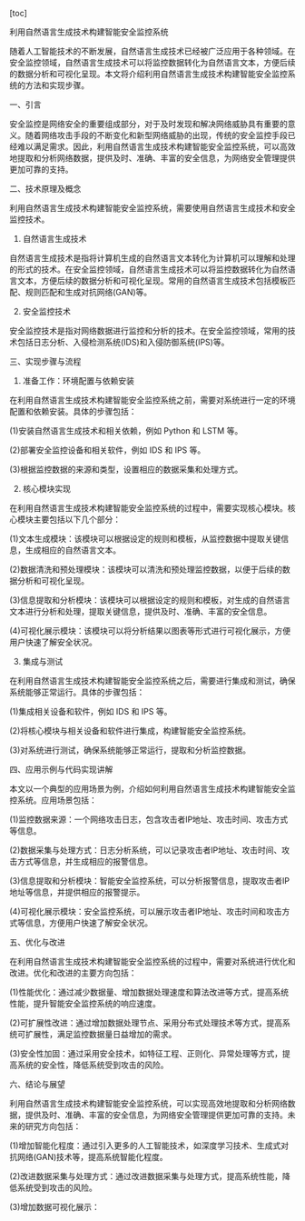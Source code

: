 
[toc]                    
                
                
利用自然语言生成技术构建智能安全监控系统

随着人工智能技术的不断发展，自然语言生成技术已经被广泛应用于各种领域。在安全监控领域，自然语言生成技术可以将监控数据转化为自然语言文本，方便后续的数据分析和可视化呈现。本文将介绍利用自然语言生成技术构建智能安全监控系统的方法和实现步骤。

一、引言

安全监控是网络安全的重要组成部分，对于及时发现和解决网络威胁具有重要的意义。随着网络攻击手段的不断变化和新型网络威胁的出现，传统的安全监控手段已经难以满足需求。因此，利用自然语言生成技术构建智能安全监控系统，可以高效地提取和分析网络数据，提供及时、准确、丰富的安全信息，为网络安全管理提供更加可靠的支持。

二、技术原理及概念

利用自然语言生成技术构建智能安全监控系统，需要使用自然语言生成技术和安全监控技术。

1. 自然语言生成技术

自然语言生成技术是指将计算机生成的自然语言文本转化为计算机可以理解和处理的形式的技术。在安全监控领域，自然语言生成技术可以将监控数据转化为自然语言文本，方便后续的数据分析和可视化呈现。常用的自然语言生成技术包括模板匹配、规则匹配和生成对抗网络(GAN)等。

2. 安全监控技术

安全监控技术是指对网络数据进行监控和分析的技术。在安全监控领域，常用的技术包括日志分析、入侵检测系统(IDS)和入侵防御系统(IPS)等。

三、实现步骤与流程

1. 准备工作：环境配置与依赖安装

在利用自然语言生成技术构建智能安全监控系统之前，需要对系统进行一定的环境配置和依赖安装。具体的步骤包括：

(1)安装自然语言生成技术和相关依赖，例如 Python 和 LSTM 等。

(2)部署安全监控设备和相关软件，例如 IDS 和 IPS 等。

(3)根据监控数据的来源和类型，设置相应的数据采集和处理方式。

2. 核心模块实现

在利用自然语言生成技术构建智能安全监控系统的过程中，需要实现核心模块。核心模块主要包括以下几个部分：

(1)文本生成模块：该模块可以根据设定的规则和模板，从监控数据中提取关键信息，生成相应的自然语言文本。

(2)数据清洗和预处理模块：该模块可以清洗和预处理监控数据，以便于后续的数据分析和可视化呈现。

(3)信息提取和分析模块：该模块可以根据设定的规则和模板，对生成的自然语言文本进行分析和处理，提取关键信息，提供及时、准确、丰富的安全信息。

(4)可视化展示模块：该模块可以将分析结果以图表等形式进行可视化展示，方便用户快速了解安全状况。

3. 集成与测试

在利用自然语言生成技术构建智能安全监控系统之后，需要进行集成和测试，确保系统能够正常运行。具体的步骤包括：

(1)集成相关设备和软件，例如 IDS 和 IPS 等。

(2)将核心模块与相关设备和软件进行集成，构建智能安全监控系统。

(3)对系统进行测试，确保系统能够正常运行，提取和分析监控数据。

四、应用示例与代码实现讲解

本文以一个典型的应用场景为例，介绍如何利用自然语言生成技术构建智能安全监控系统。应用场景包括：

(1)监控数据来源：一个网络攻击日志，包含攻击者IP地址、攻击时间、攻击方式等信息。

(2)数据采集与处理方式：日志分析系统，可以记录攻击者IP地址、攻击时间、攻击方式等信息，并生成相应的报警信息。

(3)信息提取和分析模块：智能安全监控系统，可以分析报警信息，提取攻击者IP地址等信息，并提供相应的报警提示。

(4)可视化展示模块：安全监控系统，可以展示攻击者IP地址、攻击时间和攻击方式等信息，方便用户快速了解安全状况。

五、优化与改进

在利用自然语言生成技术构建智能安全监控系统的过程中，需要对系统进行优化和改进。优化和改进的主要方向包括：

(1)性能优化：通过减少数据量、增加数据处理速度和算法改进等方式，提高系统性能，提升智能安全监控系统的响应速度。

(2)可扩展性改进：通过增加数据处理节点、采用分布式处理技术等方式，提高系统可扩展性，满足监控数据量日益增加的需求。

(3)安全性加固：通过采用安全技术，如特征工程、正则化、异常处理等方式，提高系统的安全性，降低系统受到攻击的风险。

六、结论与展望

利用自然语言生成技术构建智能安全监控系统，可以实现高效地提取和分析网络数据，提供及时、准确、丰富的安全信息，为网络安全管理提供更加可靠的支持。未来的研究方向包括：

(1)增加智能化程度：通过引入更多的人工智能技术，如深度学习技术、生成式对抗网络(GAN)技术等，提高系统智能化程度。

(2)改进数据采集与处理方式：通过改进数据采集与处理方式，提高系统性能，降低系统受到攻击的风险。

(3)增加数据可视化展示：

